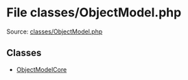 File classes/ObjectModel.php
=========

Source: [classes/ObjectModel.php](https://github.com/PrestaShop/PrestaShop/blob/1.5.6.0/classes/ObjectModel.php)


Classes
-------

* [ObjectModelCore](class.ObjectModelCore.md)

